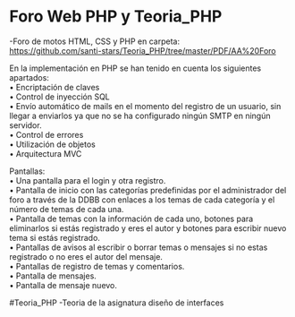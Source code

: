 # Foro Web PHP y Teoria_PHP

-Foro de motos HTML, CSS y PHP en carpeta:\
https://github.com/santi-stars/Teoria_PHP/tree/master/PDF/AA%20Foro 

En la implementación en PHP se han tenido en cuenta los siguientes apartados:\
• Encriptación de claves\
• Control de inyección SQL\
• Envío automático de mails en el momento del registro de un usuario, sin llegar a enviarlos ya que no se ha configurado ningún SMTP en ningún servidor.\
• Control de errores\
• Utilización de objetos\
• Arquitectura MVC

Pantallas:\
• Una pantalla para el login y otra registro.\
• Pantalla de inicio con las categorías predefinidas por el administrador del foro a través de la DDBB con enlaces a los temas de cada categoría y el número de temas de cada una.\
• Pantalla de temas con la información de cada uno, botones para eliminarlos si estás registrado y eres el autor y botones para escribir nuevo tema si estás registrado.\
• Pantallas de avisos al escribir o borrar temas o mensajes si no estas registrado o no eres el autor del mensaje.\
• Pantallas de registro de temas y comentarios.\
• Pantalla de mensajes.\
• Pantalla de mensaje nuevo.

#Teoria_PHP
-Teoria de la asignatura diseño de interfaces
